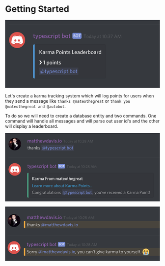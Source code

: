 # Getting Started

![](../.gitbook/assets/screen-shot-2019-03-16-at-10.38.05-am.png)

Let's create a karma tracking system which will log points for users when they send a message like `thanks @mateothegreat` or `thank you @mateothegreat and @autobot`.

To do so we will need to create a database entity and two commands. One command will handle all messages and will parse out user id's and the other will display a leaderboard.

![thanks @typescript bot](../.gitbook/assets/screen-shot-2019-03-16-at-10.28.57-am.png)

![Trying to give yourself karma](../.gitbook/assets/screen-shot-2019-03-16-at-10.30.19-am.png)

